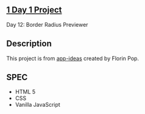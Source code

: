 ## [1 Day 1 Project](https://github.com/bugxvii/OneDay_OneProject) 

Day 12: Border Radius Previewer

<!-- ![demo picture](./pokegen.gif) -->

## Description
This project is from [app-ideas](https://github.com/florinpop17/app-ideas/blob/master/Projects/1-Beginner/Border-Radius-Previewer.md) created by Florin Pop.

## SPEC
- HTML 5
- CSS
- Vanilla JavaScript
